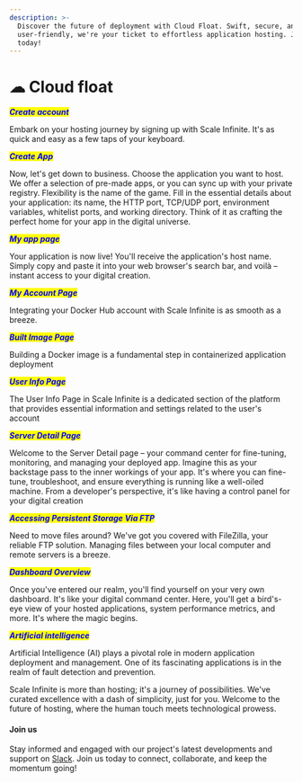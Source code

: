 ```yaml
---
description: >-
  Discover the future of deployment with Cloud Float. Swift, secure, and
  user-friendly, we're your ticket to effortless application hosting. Join us
  today!
---
```


# ☁ Cloud float

_<mark style="color:blue;">**Create account**</mark>_

Embark on your hosting journey by signing up with Scale Infinite. It's as quick and easy as a few taps of your keyboard.



_<mark style="color:blue;">**Create App**</mark>_

Now, let's get down to business. Choose the application you want to host. We offer a selection of pre-made apps, or you can sync up with your private registry. Flexibility is the name of the game. Fill in the essential details about your application: its name, the HTTP port, TCP/UDP port, environment variables, whitelist ports, and working directory. Think of it as crafting the perfect home for your app in the digital universe.



_<mark style="color:blue;">**My app page**</mark>_

Your application is now live! You'll receive the application's host name. Simply copy and paste it into your web browser's search bar, and voilà – instant access to your digital creation.



_<mark style="color:blue;">**My Account Page**</mark>_

Integrating your Docker Hub account with Scale Infinite is as smooth as a breeze.



_<mark style="color:blue;">**Built Image Page**</mark>_

Building a Docker image is a fundamental step in containerized application deployment



_<mark style="color:blue;">**User Info Page**</mark>_

The User Info Page in Scale Infinite is a dedicated section of the platform that provides essential information and settings related to the user's account



_<mark style="color:blue;">**Server Detail Page**</mark>_

Welcome to the Server Detail page – your command center for fine-tuning, monitoring, and managing your deployed app.  Imagine this as your backstage pass to the inner workings of your app. It's where you can fine-tune, troubleshoot, and ensure everything is running like a well-oiled machine. From a developer's perspective, it's like having a control panel for your digital creation



_<mark style="color:blue;">**Accessing Persistent Storage Via FTP**</mark>_

Need to move files around? We've got you covered with FileZilla, your reliable FTP solution. Managing files between your local computer and remote servers is a breeze.



_<mark style="color:blue;">**Dashboard Overview**</mark>_

Once you've entered our realm, you'll find yourself on your very own dashboard. It's like your digital command center. Here, you'll get a bird's-eye view of your hosted applications, system performance metrics, and more. It's where the magic begins.



_<mark style="color:blue;">**Artificial intelligence**</mark>_

Artificial Intelligence (AI) plays a pivotal role in modern application deployment and management. One of its fascinating applications is in the realm of fault detection and prevention.&#x20;



Scale Infinite is more than hosting; it's a journey of possibilities. We've curated excellence with a dash of simplicity, just for you. Welcome to the future of hosting, where the human touch meets technological prowess.

#### Join us

Stay informed and engaged with our project's latest developments and support on [Slack](https://app.slack.com/client/T04QS32JX6E/C04QKEWE146). Join us today to connect, collaborate, and keep the momentum going!&#x20;
